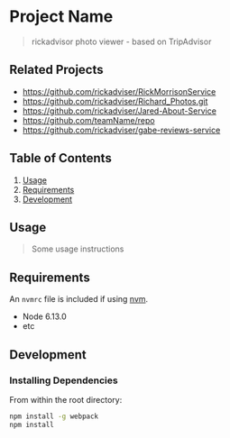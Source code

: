 # Project Name

> rickadvisor photo viewer - based on TripAdvisor

## Related Projects

  - https://github.com/rickadviser/RickMorrisonService
  - https://github.com/rickadviser/Richard_Photos.git
  - https://github.com/rickadviser/Jared-About-Service
  - https://github.com/teamName/repo  
  - https://github.com/rickadviser/gabe-reviews-service

## Table of Contents

1. [Usage](#Usage)
1. [Requirements](#requirements)
1. [Development](#development)

## Usage

> Some usage instructions

## Requirements

An `nvmrc` file is included if using [nvm](https://github.com/creationix/nvm).

- Node 6.13.0
- etc

## Development

### Installing Dependencies

From within the root directory:

```sh
npm install -g webpack
npm install
```

